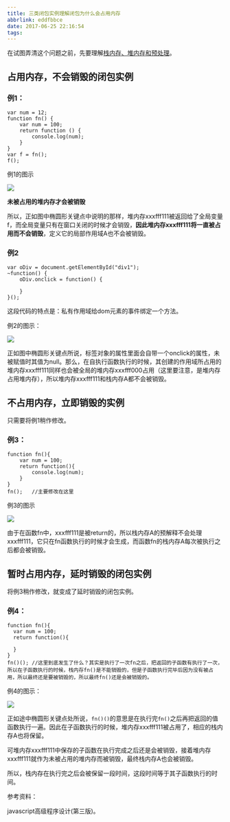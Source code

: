```yaml
---
title: 三类闭包实例理解闭包为什么会占用内存
abbrlink: eddfbbce
date: 2017-06-25 22:16:54
tags:
---
```

在试图弄清这个问题之前，先要理解[栈内存、堆内存和预处理](https://zhuanyongxigua.github.io/2017/06/25/%E6%A0%88%E5%86%85%E5%AD%98%E3%80%81%E5%A0%86%E5%86%85%E5%AD%98%E5%92%8C%E9%A2%84%E5%A4%84%E7%90%86/)。

## 占用内存，不会销毁的闭包实例

### 例1：

~~~
var num = 12;
function fn() {
    var num = 100;
    return function () {
        console.log(num);
    }
}
var f = fn();
f();
~~~

例1的图示

![](https://ws2.sinaimg.cn/large/006tNc79ly1fgxrucbxedj30uf0el40j.jpg)

**未被占用的堆内存才会被销毁**

所以，正如图中椭圆形关键点中说明的那样，堆内存xxxfff111被返回给了全局变量f，而全局变量只有在窗口关闭的时候才会销毁，**因此堆内存xxxfff111将一直被占用而不会销毁**，定义它的局部作用域A也不会被销毁。

### 例2

```
var oDiv = document.getElementById("div1");
~function() {
    oDiv.onclick = function() {

    }
}();
```

这段代码的特点是：私有作用域给dom元素的事件绑定一个方法。

例2的图示：

![](https://ws4.sinaimg.cn/large/006tNc79ly1fgxs049ilwj30pt0eu0u7.jpg)

正如图中椭圆形关键点所说，标签对象的属性里面会自带一个onclick的属性，未被赋值时其值为null。那么，在自执行函数执行的时候，其创建的作用域所占用的堆内存xxxfff111同样也会被全局的堆内存xxxfff000占用（这里要注意，是堆内存占用堆内存），所以堆内存xxxfff111和栈内存A都不会被销毁。

## 不占用内存，立即销毁的实例

只需要将例1稍作修改。

### 例3：

~~~
function fn(){
    var num = 100;
    return function(){
        console.log(num);
    }
}
fn();	//主要修改在这里
~~~

例3的图示

![](https://ws2.sinaimg.cn/large/006tNc79ly1fgxt61ar16j30ms0aymya.jpg)

由于在函数fn中，xxxfff111是被return的，所以栈内存A的预解释不会处理xxxfff111，它只在fn函数执行的时候才会生成，而函数fn的栈内存A每次被执行之后都会被销毁。

## 暂时占用内存，延时销毁的闭包实例

将例3稍作修改，就变成了延时销毁的闭包实例。

### 例4：

  ~~~
function fn(){
    var num = 100;
    return function(){

    }
}
fn()();	//这里到底发生了什么？其实是执行了一次fn之后，把返回的子函数有执行了一次，所以在子函数执行的时候，栈内存fn()是不能销毁的，但是子函数执行完毕后因为没有被占用，所以最终还是要被销毁的，所以最终fn()还是会被销毁的。
  ~~~

例4的图示：

![](https://ws4.sinaimg.cn/large/006tNc79gy1fgxsu3f7vtj30uv0djq4j.jpg)

正如途中椭圆形关键点处所说，`fn()()`的意思是在执行完`fn()`之后再把返回的值函数执行一遍。因此在子函数执行的时候，堆内存xxxfff111被占用了，相应的栈内存A也将保留。

可堆内存xxxfff111中保存的子函数在执行完成之后还是会被销毁，接着堆内存xxxfff111就作为未被占用的堆内存而被销毁，最终栈内存A也会被销毁。

所以，栈内存在执行完之后会被保留一段时间，这段时间等于其子函数执行的时间。



参考资料：

javascript高级程序设计(第三版)。
